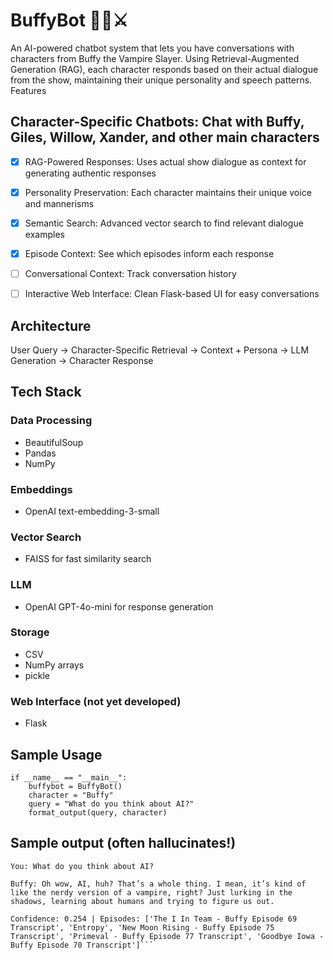 # BuffyBot 🧛‍♀️⚔️ #
An AI-powered chatbot system that lets you have conversations with characters from Buffy the Vampire Slayer. Using Retrieval-Augmented Generation (RAG), each character responds based on their actual dialogue from the show, maintaining their unique personality and speech patterns.
Features

## Character-Specific Chatbots: Chat with Buffy, Giles, Willow, Xander, and other main characters ##
- [x] RAG-Powered Responses: Uses actual show dialogue as context for generating authentic responses
- [x] Personality Preservation: Each character maintains their unique voice and mannerisms
- [x] Semantic Search: Advanced vector search to find relevant dialogue examples
- [x] Episode Context: See which episodes inform each response
- [ ] Conversational Context: Track conversation history
- [ ] Interactive Web Interface: Clean Flask-based UI for easy conversations


## Architecture ##
User Query → Character-Specific Retrieval → Context + Persona → LLM Generation → Character Response

## Tech Stack ##
### Data Processing 
- BeautifulSoup
- Pandas
- NumPy

### Embeddings
- OpenAI text-embedding-3-small
  
### Vector Search
- FAISS for fast similarity search
  
### LLM 
- OpenAI GPT-4o-mini for response generation
  
### Storage
- CSV
- NumPy arrays
- pickle

### Web Interface (not yet developed)
- Flask

## Sample Usage
```
if __name__ == "__main__":
    buffybot = BuffyBot()
    character = "Buffy"
    query = "What do you think about AI?"
    format_output(query, character)
```

## Sample output (often hallucinates!)
```
You: What do you think about AI?

Buffy: Oh wow, AI, huh? That’s a whole thing. I mean, it’s kind of like the nerdy version of a vampire, right? Just lurking in the shadows, learning about humans and trying to figure us out. 

Confidence: 0.254 | Episodes: ['The I In Team - Buffy Episode 69 Transcript', 'Entropy', 'New Moon Rising - Buffy Episode 75 Transcript', 'Primeval - Buffy Episode 77 Transcript', 'Goodbye Iowa - Buffy Episode 70 Transcript']```
